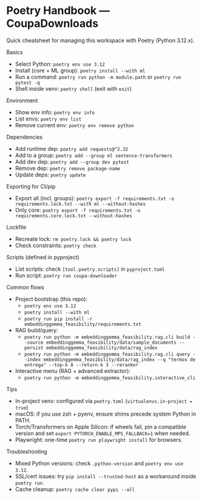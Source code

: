 # Poetry Handbook — CoupaDownloads

Quick cheatsheet for managing this workspace with Poetry (Python 3.12.x).

Basics
- Select Python: `poetry env use 3.12`
- Install (core + ML group): `poetry install --with ml`
- Run a command: `poetry run python -m module.path` or `poetry run pytest -q`
- Shell inside venv: `poetry shell` (exit with `exit`)

Environment
- Show env info: `poetry env info`
- List envs: `poetry env list`
- Remove current env: `poetry env remove python`

Dependencies
- Add runtime dep: `poetry add requests@^2.32`
- Add to a group: `poetry add --group ml sentence-transformers`
- Add dev dep: `poetry add --group dev pytest`
- Remove dep: `poetry remove package-name`
- Update deps: `poetry update`

Exporting for CI/pip
- Export all (incl. groups): `poetry export -f requirements.txt -o requirements.lock.txt --with ml --without-hashes`
- Only core: `poetry export -f requirements.txt -o requirements.core.lock.txt --without-hashes`

Lockfile
- Recreate lock: `rm poetry.lock && poetry lock`
- Check constraints: `poetry check`

Scripts (defined in pyproject)
- List scripts: check `[tool.poetry.scripts]` in `pyproject.toml`
- Run script: `poetry run coupa-downloader`

Common flows
- Project bootstrap (this repo):
  - `poetry env use 3.12`
  - `poetry install --with ml`
  - `poetry run pip install -r embeddinggemma_feasibility/requirements.txt`
- RAG build/query:
  - `poetry run python -m embeddinggemma_feasibility.rag.cli build --source embeddinggemma_feasibility/data/sample_documents --persist embeddinggemma_feasibility/data/rag_index`
  - `poetry run python -m embeddinggemma_feasibility.rag.cli query --index embeddinggemma_feasibility/data/rag_index --q "termos de entrega" --top-k 8 --return-k 3 --reranker`
- Interactive menu (RAG + advanced extractor):
  - `poetry run python -m embeddinggemma_feasibility.interactive_cli`

Tips
- In-project venv: configured via `poetry.toml` (`virtualenvs.in-project = true`)
- macOS: if you use zsh + pyenv, ensure shims precede system Python in PATH.
- Torch/Transformers on Apple Silicon: if wheels fail, pin a compatible version and set `export PYTORCH_ENABLE_MPS_FALLBACK=1` when needed.
- Playwright: one-time `poetry run playwright install` for browsers.

Troubleshooting
- Mixed Python versions: check `.python-version` and `poetry env use 3.12`.
- SSL/cert issues: try `pip install --trusted-host` as a workaround inside `poetry run`.
- Cache cleanup: `poetry cache clear pypi --all`
